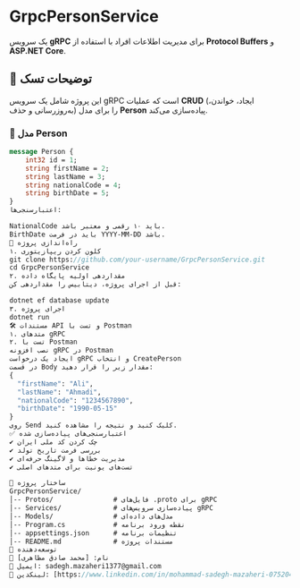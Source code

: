 # **GrpcPersonService**
یک سرویس **gRPC** برای مدیریت اطلاعات افراد با استفاده از **Protocol Buffers** و **ASP.NET Core**.

## **📖 توضیحات تسک**
این پروژه شامل یک سرویس gRPC است که عملیات **CRUD** (ایجاد، خواندن، به‌روزرسانی و حذف) را برای مدل **Person** پیاده‌سازی می‌کند.

### **📌 مدل Person**
```proto
message Person {
    int32 id = 1;
    string firstName = 2;
    string lastName = 3;
    string nationalCode = 4;
    string birthDate = 5;
}
اعتبارسنجی‌ها:

NationalCode باید ۱۰ رقمی و معتبر باشد.
BirthDate باید در فرمت YYYY-MM-DD باشد.
🚀 راه‌اندازی پروژه
۱. کلون کردن ریپازیتوری
git clone https://github.com/your-username/GrpcPersonService.git
cd GrpcPersonService
۲. مقداردهی اولیه پایگاه داده
قبل از اجرای پروژه، دیتابیس را مقداردهی کن:

dotnet ef database update
۳. اجرای پروژه
dotnet run
🛠️ مستندات API و تست با Postman
۱. متدهای gRPC
۲. تست با Postman
نصب افزونه gRPC در Postman
ایجاد یک درخواست gRPC و انتخاب CreatePerson
در قسمت Body مقدار زیر را قرار دهید:
{
  "firstName": "Ali",
  "lastName": "Ahmadi",
  "nationalCode": "1234567890",
  "birthDate": "1990-05-15"
}
روی Send کلیک کنید و نتیجه را مشاهده کنید.
✅ اعتبارسنجی‌های پیاده‌سازی شده
✔ چک کردن کد ملی ایران
✔ بررسی فرمت تاریخ تولد
✔ مدیریت خطاها و لاگینگ حرفه‌ای
✔ تست‌های یونیت برای متدهای اصلی

📂 ساختار پروژه
GrpcPersonService/
│-- Protos/               # فایل‌های .proto برای gRPC
│-- Services/             # پیاده‌سازی سرویس‌های gRPC
│-- Models/               # مدل‌های داده‌ای
│-- Program.cs            # نقطه ورود برنامه
│-- appsettings.json      # تنظیمات برنامه
│-- README.md             # مستندات پروژه
🔹 توسعه‌دهنده
📌 نام: [محمد صادق مظاهری]
📧 ایمیل: sadegh.mazaheri1377@gmail.com
🔗 لینکدین: [https://www.linkedin.com/in/mohammad-sadegh-mazaheri-075204199/]
